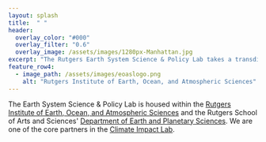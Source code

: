 ```yaml
---
layout: splash
title:  " "
header:
  overlay_color: "#000"
  overlay_filter: "0.6"
  overlay_image: /assets/images/1280px-Manhattan.jpg
excerpt: "The Rutgers Earth System Science & Policy Lab takes a transdisciplinary, computationally intensive approach to investigating the evolution of the Earth system, human influences on the Earth system, and policy approaches for managing those human influences. We heavily employ the techniques of Bayesian statistics, geophysical and geochemical modeling, integrated assessment modeling, and quantitative risk analysis."
feature_row4:
  - image_path: /assets/images/eoaslogo.png
    alt: "Rutgers Institute of Earth, Ocean, and Atmospheric Sciences"
---
```


The Earth System Science & Policy Lab is housed within the [Rutgers Institute of Earth, Ocean, and Atmospheric Sciences](http://eoas.rutgers.edu) and the Rutgers School of Arts and Sciences' [Department of Earth and Planetary Sciences](http://eps.rutgers.edu/). We are one of the core partners in the [Climate Impact Lab](http://www.impactlab.org/). 
